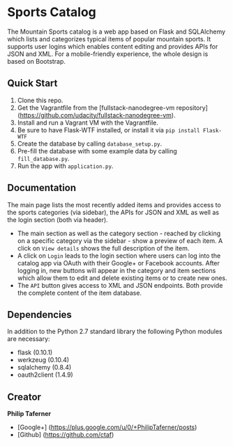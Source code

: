 # Sports Catalog

The Mountain Sports catalog is a web app based on Flask and SQLAlchemy which
lists and categorizes typical items of popular mountain sports. It supports
user logins which enables content editing and provides APIs for JSON and XML.
For a mobile-friendly experience, the whole design is based on Bootstrap.

## Quick Start

1. Clone this repo.
2. Get the Vagrantfile from the [fullstack-nanodegree-vm repository] (https://github.com/udacity/fullstack-nanodegree-vm).
3. Install and run a Vagrant VM with the Vagrantfile.
4. Be sure to have Flask-WTF installed, or install it via
   `pip install Flask-WTF`
5. Create the database by calling `database_setup.py`.
6. Pre-fill the database with some example data by calling `fill_database.py`.
7. Run the app with `application.py`.

## Documentation

The main page lists the most recently added items and provides access to the
sports categories (via sidebar), the APIs for JSON and XML as well as the login
section (both via header).
* The main section as well as the category section - reached by clicking on a
  specific category via the sidebar - show a preview of each item. A click on
  `View details` shows the full description of the item.
* A click on `Login` leads to the login section where users can log into the
  catalog app via OAuth with their Google+ or Facebook accounts. After logging
  in, new buttons will appear in the category and item sections which allow
  them to edit and delete existing items or to create new ones.
* The `API` button gives access to XML and JSON endpoints. Both provide the
  complete content of the item database.

## Dependencies
In addition to the Python 2.7 standard library the following Python modules are
necessary:
* flask (0.10.1)
* werkzeug (0.10.4)
* sqlalchemy (0.8.4)
* oauth2client (1.4.9)

## Creator

**Philip Taferner**

- [Google+] (https://plus.google.com/u/0/+PhilipTaferner/posts)
- [Github] (https://github.com/ctaf)
